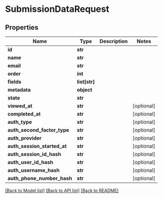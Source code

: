 # SubmissionDataRequest

## Properties
Name | Type | Description | Notes
------------ | ------------- | ------------- | -------------
**id** | **str** |  | 
**name** | **str** |  | 
**email** | **str** |  | 
**order** | **int** |  | 
**fields** | **list[str]** |  | 
**metadata** | **object** |  | 
**state** | **str** |  | 
**viewed_at** | **str** |  | [optional] 
**completed_at** | **str** |  | [optional] 
**auth_type** | **str** |  | [optional] 
**auth_second_factor_type** | **str** |  | [optional] 
**auth_provider** | **str** |  | [optional] 
**auth_session_started_at** | **str** |  | [optional] 
**auth_session_id_hash** | **str** |  | [optional] 
**auth_user_id_hash** | **str** |  | [optional] 
**auth_username_hash** | **str** |  | [optional] 
**auth_phone_number_hash** | **str** |  | [optional] 

[[Back to Model list]](../README.md#documentation-for-models) [[Back to API list]](../README.md#documentation-for-api-endpoints) [[Back to README]](../README.md)


